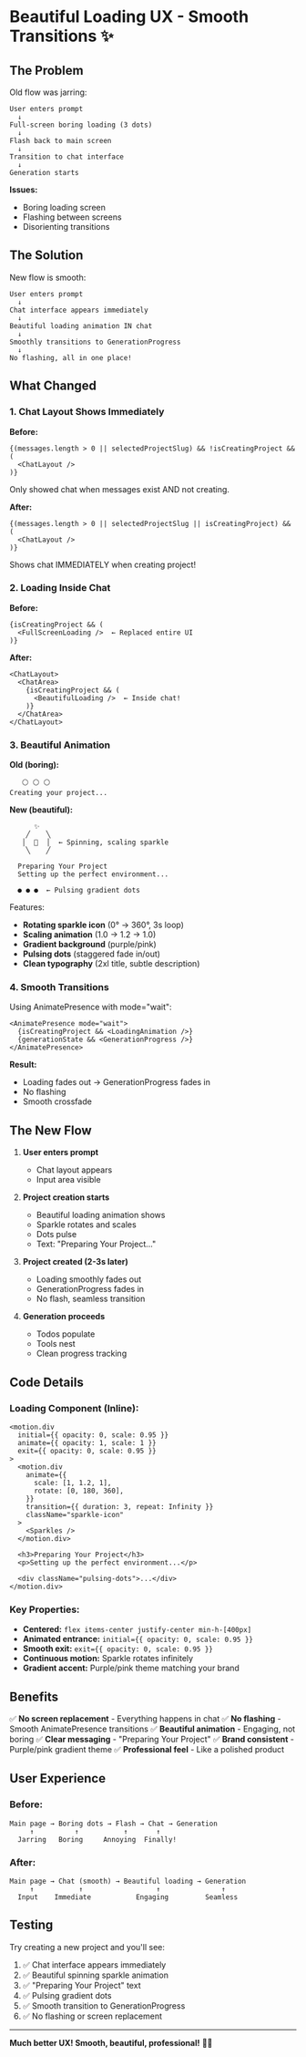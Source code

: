 # Beautiful Loading UX - Smooth Transitions ✨

## The Problem

Old flow was jarring:
```
User enters prompt
  ↓
Full-screen boring loading (3 dots)
  ↓
Flash back to main screen
  ↓
Transition to chat interface
  ↓
Generation starts
```

**Issues:**
- Boring loading screen
- Flashing between screens
- Disorienting transitions

## The Solution

New flow is smooth:
```
User enters prompt
  ↓
Chat interface appears immediately
  ↓
Beautiful loading animation IN chat
  ↓
Smoothly transitions to GenerationProgress
  ↓
No flashing, all in one place!
```

## What Changed

### 1. **Chat Layout Shows Immediately**

**Before:**
```tsx
{(messages.length > 0 || selectedProjectSlug) && !isCreatingProject && (
  <ChatLayout />
)}
```
Only showed chat when messages exist AND not creating.

**After:**
```tsx
{(messages.length > 0 || selectedProjectSlug || isCreatingProject) && (
  <ChatLayout />
)}
```
Shows chat IMMEDIATELY when creating project!

### 2. **Loading Inside Chat**

**Before:**
```tsx
{isCreatingProject && (
  <FullScreenLoading />  ← Replaced entire UI
)}
```

**After:**
```tsx
<ChatLayout>
  <ChatArea>
    {isCreatingProject && (
      <BeautifulLoading />  ← Inside chat!
    )}
  </ChatArea>
</ChatLayout>
```

### 3. **Beautiful Animation**

**Old (boring):**
```
   ⚪ ⚪ ⚪
Creating your project...
```

**New (beautiful):**
```
      ✨
    ╱    ╲
   │  🌟  │  ← Spinning, scaling sparkle
    ╲    ╱

  Preparing Your Project
  Setting up the perfect environment...

  ● ● ●  ← Pulsing gradient dots
```

Features:
- **Rotating sparkle icon** (0° → 360°, 3s loop)
- **Scaling animation** (1.0 → 1.2 → 1.0)
- **Gradient background** (purple/pink)
- **Pulsing dots** (staggered fade in/out)
- **Clean typography** (2xl title, subtle description)

### 4. **Smooth Transitions**

Using AnimatePresence with mode="wait":
```tsx
<AnimatePresence mode="wait">
  {isCreatingProject && <LoadingAnimation />}
  {generationState && <GenerationProgress />}
</AnimatePresence>
```

**Result:**
- Loading fades out → GenerationProgress fades in
- No flashing
- Smooth crossfade

## The New Flow

1. **User enters prompt**
   - Chat layout appears
   - Input area visible

2. **Project creation starts**
   - Beautiful loading animation shows
   - Sparkle rotates and scales
   - Dots pulse
   - Text: "Preparing Your Project..."

3. **Project created (2-3s later)**
   - Loading smoothly fades out
   - GenerationProgress fades in
   - No flash, seamless transition

4. **Generation proceeds**
   - Todos populate
   - Tools nest
   - Clean progress tracking

## Code Details

### Loading Component (Inline):

```tsx
<motion.div
  initial={{ opacity: 0, scale: 0.95 }}
  animate={{ opacity: 1, scale: 1 }}
  exit={{ opacity: 0, scale: 0.95 }}
>
  <motion.div
    animate={{
      scale: [1, 1.2, 1],
      rotate: [0, 180, 360],
    }}
    transition={{ duration: 3, repeat: Infinity }}
    className="sparkle-icon"
  >
    <Sparkles />
  </motion.div>

  <h3>Preparing Your Project</h3>
  <p>Setting up the perfect environment...</p>

  <div className="pulsing-dots">...</div>
</motion.div>
```

### Key Properties:

- **Centered:** `flex items-center justify-center min-h-[400px]`
- **Animated entrance:** `initial={{ opacity: 0, scale: 0.95 }}`
- **Smooth exit:** `exit={{ opacity: 0, scale: 0.95 }}`
- **Continuous motion:** Sparkle rotates infinitely
- **Gradient accent:** Purple/pink theme matching your brand

## Benefits

✅ **No screen replacement** - Everything happens in chat
✅ **No flashing** - Smooth AnimatePresence transitions
✅ **Beautiful animation** - Engaging, not boring
✅ **Clear messaging** - "Preparing Your Project"
✅ **Brand consistent** - Purple/pink gradient theme
✅ **Professional feel** - Like a polished product

## User Experience

### Before:
```
Main page → Boring dots → Flash → Chat → Generation
     ↑          ↑           ↑       ↑
  Jarring   Boring     Annoying  Finally!
```

### After:
```
Main page → Chat (smooth) → Beautiful loading → Generation
     ↑           ↑                  ↑               ↑
  Input    Immediate           Engaging         Seamless
```

## Testing

Try creating a new project and you'll see:

1. ✅ Chat interface appears immediately
2. ✅ Beautiful spinning sparkle animation
3. ✅ "Preparing Your Project" text
4. ✅ Pulsing gradient dots
5. ✅ Smooth transition to GenerationProgress
6. ✅ No flashing or screen replacement

---

**Much better UX! Smooth, beautiful, professional!** 🎨✨

